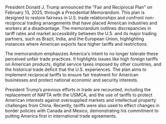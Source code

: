 President Donald J. Trump announced the "Fair and Reciprocal Plan" on February 13, 2025, through a Presidential Memorandum. This plan is designed to restore fairness in U.S. trade relationships and confront non-reciprocal trading arrangements that have placed American industries and workers at a disadvantage. The memorandum outlines discrepancies in tariff rates and market accessibility between the U.S. and its major trading partners, such as Brazil, India, and the European Union, highlighting instances where American exports face higher tariffs and restrictions. 

The memorandum emphasizes America's intent to no longer tolerate these perceived unfair trade practices. It highlights issues like high foreign tariffs on American products, digital service taxes imposed by other countries, and the historical trade deficit that the U.S. experiences. The plan aims to implement reciprocal tariffs to ensure fair treatment for American businesses and protect national economic and security interests. 

President Trump’s previous efforts in trade are recounted, including the replacement of NAFTA with the USMCA, and the use of tariffs to protect American interests against oversupplied markets and intellectual property challenges from China. Recently, tariffs were also used to effect changes in border policies with Canada and Mexico, demonstrating his commitment to putting America first in international trade agreements.